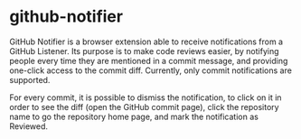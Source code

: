 # github-notifier

GitHub Notifier is a browser extension able to receive notifications from a GitHub Listener. Its purpose is to make code reviews easier, by notifying people every time they are mentioned in a commit message, and providing one-click access to the commit diff.
Currently, only commit notifications are supported.

For every commit, it is possible to dismiss the notification, to click on it in order to see the diff (open the GitHub commit page), click the repository name to go the repository home page, and mark the notification as Reviewed.


